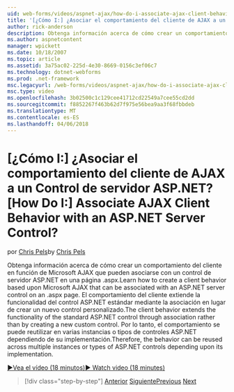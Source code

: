 ```yaml
---
uid: web-forms/videos/aspnet-ajax/how-do-i-associate-ajax-client-behavior-with-an-aspnet-server-control
title: '[¿Cómo I:] ¿Asociar el comportamiento del cliente de AJAX a un Control de servidor ASP.NET? | Microsoft Docs'
author: rick-anderson
description: Obtenga información acerca de cómo crear un comportamiento del cliente en función de Microsoft AJAX que pueden asociarse con un control de servidor ASP.NET en una página .aspx. El comportamiento del cliente e...
ms.author: aspnetcontent
manager: wpickett
ms.date: 10/18/2007
ms.topic: article
ms.assetid: 3a75ac02-225d-4e30-8669-0156c3ef06c7
ms.technology: dotnet-webforms
ms.prod: .net-framework
msc.legacyurl: /web-forms/videos/aspnet-ajax/how-do-i-associate-ajax-client-behavior-with-an-aspnet-server-control
msc.type: video
ms.openlocfilehash: 3b02500c1c129cee41712cd22549a7cee55cd2dd
ms.sourcegitcommit: f8852267f463b62d7f975e56bea9aa3f68fbbdeb
ms.translationtype: MT
ms.contentlocale: es-ES
ms.lasthandoff: 04/06/2018
---
```

<a name="how-do-i-associate-ajax-client-behavior-with-an-aspnet-server-control"></a><span data-ttu-id="6d1d1-105">[¿Cómo I:] ¿Asociar el comportamiento del cliente de AJAX a un Control de servidor ASP.NET?</span><span class="sxs-lookup"><span data-stu-id="6d1d1-105">[How Do I:] Associate AJAX Client Behavior with an ASP.NET Server Control?</span></span>
====================
<span data-ttu-id="6d1d1-106">por [Chris Pels](https://twitter.com/chrispels)</span><span class="sxs-lookup"><span data-stu-id="6d1d1-106">by [Chris Pels](https://twitter.com/chrispels)</span></span>

<span data-ttu-id="6d1d1-107">Obtenga información acerca de cómo crear un comportamiento del cliente en función de Microsoft AJAX que pueden asociarse con un control de servidor ASP.NET en una página .aspx.</span><span class="sxs-lookup"><span data-stu-id="6d1d1-107">Learn how to create a client behavior based upon Microsoft AJAX that can be associated with an ASP.NET server control on an .aspx page.</span></span> <span data-ttu-id="6d1d1-108">El comportamiento del cliente extiende la funcionalidad del control ASP.NET estándar mediante la asociación en lugar de crear un nuevo control personalizado.</span><span class="sxs-lookup"><span data-stu-id="6d1d1-108">The client behavior extends the functionality of the standard ASP.NET control through association rather than by creating a new custom control.</span></span> <span data-ttu-id="6d1d1-109">Por lo tanto, el comportamiento se puede reutilizar en varias instancias o tipos de controles ASP.NET dependiendo de su implementación.</span><span class="sxs-lookup"><span data-stu-id="6d1d1-109">Therefore, the behavior can be reused across multiple instances or types of ASP.NET controls depending upon its implementation.</span></span>

[<span data-ttu-id="6d1d1-110">&#9654;Vea el vídeo (18 minutos)</span><span class="sxs-lookup"><span data-stu-id="6d1d1-110">&#9654; Watch video (18 minutes)</span></span>](https://channel9.msdn.com/Blogs/ASP-NET-Site-Videos/how-do-i-associate-ajax-client-behavior-with-an-aspnet-server-control)

> [!div class="step-by-step"]
> <span data-ttu-id="6d1d1-111">[Anterior](how-do-i-build-custom-server-controls-that-work-with-or-without-aspnet-ajax.md)
> [Siguiente](how-do-i-retrieve-values-from-server-side-ajax-controls.md)</span><span class="sxs-lookup"><span data-stu-id="6d1d1-111">[Previous](how-do-i-build-custom-server-controls-that-work-with-or-without-aspnet-ajax.md)
[Next](how-do-i-retrieve-values-from-server-side-ajax-controls.md)</span></span>
